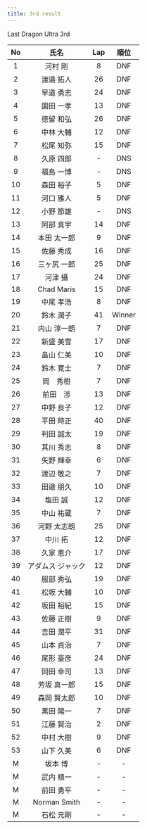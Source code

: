 ```yaml
---
title: 3rd result
---
```


Last Dragon Ultra 3rd

|No|氏名|Lap|順位|
|:---:|:---:|:---:|:---:|
|1|河村 剛|8|DNF|
|2|渡邉 拓人|26|DNF|
|3|早道 勇志|24|DNF|
|4|園田 一孝|13|DNF|
|5|徳留 和弘|26|DNF|
|6|中林 大輔|12|DNF|
|7|松尾 知弥|15|DNF|
|8|久原 四郎|-|DNS|
|9|福島 一博|-|DNS|
|10|森田 裕子|5|DNF|
|11|河口 雅人|5|DNF|
|12|小野 節雄|-|DNS|
|13|阿部 真宇|14|DNF|
|14|本田 太一郎|9|DNF|
|15|佐藤 秀成|16|DNF|
|16|三ヶ尻 一郎|25|DNF|
|17|河津 攝|24|DNF|
|18|Chad Maris|15|DNF|
|19|中尾 孝浩|8|DNF|
|20|鈴木 潤子|41|Winner|
|21|内山 淳一朗|7|DNF|
|22|新盛 美雪|17|DNF|
|23|畠山 仁美|10|DNF|
|24|鈴木 寛士|7|DNF|
|25|岡　秀樹|7|DNF|
|26|前田　渉|13|DNF|
|27|中野 良子|12|DNF|
|28|平田 時正|40|DNF|
|29|判田 誠太|19|DNF|
|30|其川 秀志|8|DNF|
|31|矢野 輝幸|6|DNF|
|32|渡辺 敬之|7|DNF|
|33|田邉 朋久|10|DNF|
|34|塩田 誠|12|DNF|
|35|中山 祐蔵|7|DNF|
|36|河野 太志朗|25|DNF|
|37|中川 拓|12|DNF|
|38|久家 恵介|17|DNF|
|39|アダムス ジャック|12|DNF|
|40|服部 秀弘|19|DNF|
|41|松坂 大輔|10|DNF|
|42|坂田 裕紀|15|DNF|
|43|佐藤 正樹|9|DNF|
|44|吉田 潤平|31|DNF|
|45|山本 貞治|7|DNF|
|46|尾形 豪彦|24|DNF|
|47|岡田 幸司|13|DNF|
|48|芳坂 真一郎|15|DNF|
|49|森岡 賢太郎|10|DNF|
|50|黒田 陽一|7|DNF|
|51|江藤 賢治|2|DNF|
|52|中村 大樹|9|DNF|
|53|山下 久美|6|DNF|
|M|坂本 博|-|-|
|M|武内 槙一|-|-|
|M|前田 勇平|-|-|
|M|Norman Smith|-|-|
|M|石松 元剛|-|-|
